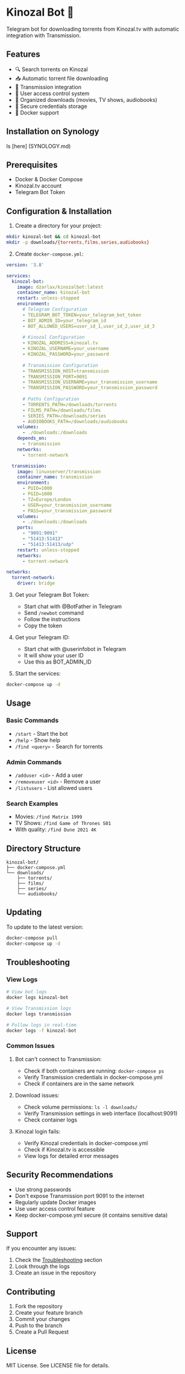 # Kinozal Bot 🤖

Telegram bot for downloading torrents from Kinozal.tv with automatic integration with Transmission.

## Features

- 🔍 Search torrents on Kinozal
- 📥 Automatic torrent file downloading
- 🚀 Transmission integration
- 👥 User access control system
- 📂 Organized downloads (movies, TV shows, audiobooks)
- 🔐 Secure credentials storage
- 🐳 Docker support

## Installation on Synology
Is [here] (SYNOLOGY.md)

## Prerequisites

- Docker & Docker Compose
- Kinozal.tv account
- Telegram Bot Token

## Configuration & Installation

1. Create a directory for your project:
```bash
mkdir kinozal-bot && cd kinozal-bot
mkdir -p downloads/{torrents,films,series,audiobooks}
```

2. Create `docker-compose.yml`:

```yaml
version: '3.8'

services:
  kinozal-bot:
    image: dzarlax/kinozalbot:latest
    container_name: kinozal-bot
    restart: unless-stopped
    environment:
      # Telegram Configuration
      - TELEGRAM_BOT_TOKEN=your_telegram_bot_token
      - BOT_ADMIN_ID=your_telegram_id
      - BOT_ALLOWED_USERS=user_id_1,user_id_2,user_id_3
      
      # Kinozal Configuration
      - KINOZAL_ADDRESS=kinozal.tv
      - KINOZAL_USERNAME=your_username
      - KINOZAL_PASSWORD=your_password
      
      # Transmission Configuration
      - TRANSMISSION_HOST=transmission
      - TRANSMISSION_PORT=9091
      - TRANSMISSION_USERNAME=your_transmission_username
      - TRANSMISSION_PASSWORD=your_transmission_password
      
      # Paths Configuration
      - TORRENTS_PATH=/downloads/torrents
      - FILMS_PATH=/downloads/films
      - SERIES_PATH=/downloads/series
      - AUDIOBOOKS_PATH=/downloads/audiobooks
    volumes:
      - ./downloads:/downloads
    depends_on:
      - transmission
    networks:
      - torrent-network

  transmission:
    image: linuxserver/transmission
    container_name: transmission
    environment:
      - PUID=1000
      - PGID=1000
      - TZ=Europe/London
      - USER=your_transmission_username
      - PASS=your_transmission_password
    volumes:
      - ./downloads:/downloads
    ports:
      - "9091:9091"
      - "51413:51413"
      - "51413:51413/udp"
    restart: unless-stopped
    networks:
      - torrent-network

networks:
  torrent-network:
    driver: bridge
```

3. Get your Telegram Bot Token:
   - Start chat with @BotFather in Telegram
   - Send `/newbot` command
   - Follow the instructions
   - Copy the token

4. Get your Telegram ID:
   - Start chat with @userinfobot in Telegram
   - It will show your user ID
   - Use this as BOT_ADMIN_ID

5. Start the services:
```bash
docker-compose up -d
```

## Usage

### Basic Commands

- `/start` - Start the bot
- `/help` - Show help
- `/find <query>` - Search for torrents

### Admin Commands

- `/adduser <id>` - Add a user
- `/removeuser <id>` - Remove a user
- `/listusers` - List allowed users

### Search Examples

- Movies: `/find Matrix 1999`
- TV Shows: `/find Game of Thrones S01`
- With quality: `/find Dune 2021 4K`

## Directory Structure

```
kinozal-bot/
├── docker-compose.yml
└── downloads/
    ├── torrents/
    ├── films/
    ├── series/
    └── audiobooks/
```

## Updating

To update to the latest version:

```bash
docker-compose pull
docker-compose up -d
```

## Troubleshooting

### View Logs
```bash
# View bot logs
docker logs kinozal-bot

# View Transmission logs
docker logs transmission

# Follow logs in real-time
docker logs -f kinozal-bot
```

### Common Issues

1. Bot can't connect to Transmission:
   - Check if both containers are running: `docker-compose ps`
   - Verify Transmission credentials in docker-compose.yml
   - Check if containers are in the same network

2. Download issues:
   - Check volume permissions: `ls -l downloads/`
   - Verify Transmission settings in web interface (localhost:9091)
   - Check container logs

3. Kinozal login fails:
   - Verify Kinozal credentials in docker-compose.yml
   - Check if Kinozal.tv is accessible
   - View logs for detailed error messages

## Security Recommendations

- Use strong passwords
- Don't expose Transmission port 9091 to the internet
- Regularly update Docker images
- Use user access control feature
- Keep docker-compose.yml secure (it contains sensitive data)

## Support

If you encounter any issues:

1. Check the [Troubleshooting](#troubleshooting) section
2. Look through the logs
3. Create an issue in the repository

## Contributing

1. Fork the repository
2. Create your feature branch
3. Commit your changes
4. Push to the branch
5. Create a Pull Request

## License

MIT License. See LICENSE file for details.